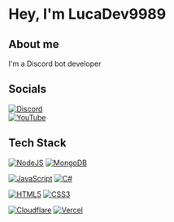 # Hey, I'm LucaDev9989

## About me

I'm a Discord bot developer

## Socials

[![Discord](https://img.shields.io/badge/Discord-black.svg?logo=discord&logoColor=%237289DA)](https://discord.com/users/925463543489396786)<br/>
[![YouTube](https://img.shields.io/badge/YouTube-black.svg?logo=youtube&logoColor=%23FF0000)](https://www.youtube.com/@LucaDev9989)<br/>

## Tech Stack

[![NodeJS](https://img.shields.io/badge/Node.js-black?style=for-the-badge&logo=node.js&logoColor=%6DA55F)](https://www.w3schools.com/nodejs/default.asp)
[![MongoDB](https://img.shields.io/badge/MongoDB-black.svg?style=for-the-badge&logo=mongodb&logoColor=%234ea94b)](https://www.w3schools.com/mongodb/index.php)<br/>

[![JavaScript](https://img.shields.io/badge/JavaScript-black.svg?style=for-the-badge&logo=javascript&logoColor=%23F7DF1E)](https://www.w3schools.com/js/default.asp)
[![C#](https://img.shields.io/badge/CSharp-black.svg?style=for-the-badge&logo=csharp&logoColor=%231572B6)](https://www.w3schools.com/cs/index.php)<br/>

[![HTML5](https://img.shields.io/badge/HTML5-black.svg?style=for-the-badge&logo=html5&logoColor=%23E34F26)](https://www.w3schools.com/html/default.asp)
[![CSS3](https://img.shields.io/badge/CSS3-black.svg?style=for-the-badge&logo=css3&logoColor=%231572B6)](https://www.w3schools.com/css/default.asp)<br/>

[![Cloudflare](https://img.shields.io/badge/Cloudflare-black?style=for-the-badge&logo=Cloudflare&logoColor=F38020)](https://www.cloudflare.com)
[![Vercel](https://img.shields.io/badge/Vercel-black.svg?style=for-the-badge&logo=vercel&logoColor=23000000)](https://vercel.com)<br/>
